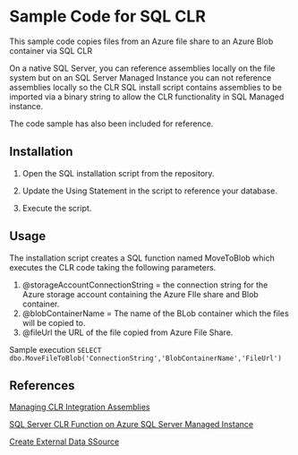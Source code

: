 # Sample Code for SQL CLR 

This sample code copies files from an Azure file share to an Azure Blob container via SQL CLR

On a native SQL Server, you can reference assemblies locally on the file system but on an SQL Server Managed Instance you  can not reference assemblies locally so the CLR SQL install script contains assemblies to be imported via a binary string to allow the CLR functionality in SQL Managed instance.

The code sample has also been included for reference.

## Installation

1. Open the SQL installation script from the repository.

2. Update the Using Statement in the script to reference your database.

3. Execute the script.

## Usage

The installation script creates a  SQL function named MoveToBlob which executes the CLR code taking the following parameters.

1. @storageAccountConnectionString = the connection string for the Azure storage account containing the Azure FIle share and Blob container.
2. @blobContainerName = The name of the BLob container which the files will be copied to.
3. @fileUrl the URL of the file copied from Azure File Share.

Sample execution 
` SELECT dbo.MoveFileToBlob('ConnectionString','BlobContainerName','FileUrl') `




## References 

[Managing CLR Integration Assemblies](https://docs.microsoft.com/en-us/sql/relational-databases/clr-integration/assemblies/managing-clr-integration-assemblies?view=sql-server-ver16)

[SQL Server CLR Function on Azure SQL Server Managed Instance](https://thedatacrew.com/sql-server-clr-function-on-azure-sql-server-managed-instance/)

[Create External Data SSource](https://docs.microsoft.com/en-us/sql/t-sql/statements/create-external-data-source-transact-sql?view=azuresqldb-mi-current&preserve-view=true&tabs=dedicated)